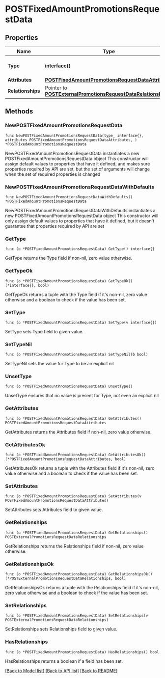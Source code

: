 # POSTFixedAmountPromotionsRequestData

## Properties

Name | Type | Description | Notes
------------ | ------------- | ------------- | -------------
**Type** | **interface{}** | The resource&#39;s type | 
**Attributes** | [**POSTFixedAmountPromotionsRequestDataAttributes**](POSTFixedAmountPromotionsRequestDataAttributes.md) |  | 
**Relationships** | Pointer to [**POSTExternalPromotionsRequestDataRelationships**](POSTExternalPromotionsRequestDataRelationships.md) |  | [optional] 

## Methods

### NewPOSTFixedAmountPromotionsRequestData

`func NewPOSTFixedAmountPromotionsRequestData(type_ interface{}, attributes POSTFixedAmountPromotionsRequestDataAttributes, ) *POSTFixedAmountPromotionsRequestData`

NewPOSTFixedAmountPromotionsRequestData instantiates a new POSTFixedAmountPromotionsRequestData object
This constructor will assign default values to properties that have it defined,
and makes sure properties required by API are set, but the set of arguments
will change when the set of required properties is changed

### NewPOSTFixedAmountPromotionsRequestDataWithDefaults

`func NewPOSTFixedAmountPromotionsRequestDataWithDefaults() *POSTFixedAmountPromotionsRequestData`

NewPOSTFixedAmountPromotionsRequestDataWithDefaults instantiates a new POSTFixedAmountPromotionsRequestData object
This constructor will only assign default values to properties that have it defined,
but it doesn't guarantee that properties required by API are set

### GetType

`func (o *POSTFixedAmountPromotionsRequestData) GetType() interface{}`

GetType returns the Type field if non-nil, zero value otherwise.

### GetTypeOk

`func (o *POSTFixedAmountPromotionsRequestData) GetTypeOk() (*interface{}, bool)`

GetTypeOk returns a tuple with the Type field if it's non-nil, zero value otherwise
and a boolean to check if the value has been set.

### SetType

`func (o *POSTFixedAmountPromotionsRequestData) SetType(v interface{})`

SetType sets Type field to given value.


### SetTypeNil

`func (o *POSTFixedAmountPromotionsRequestData) SetTypeNil(b bool)`

 SetTypeNil sets the value for Type to be an explicit nil

### UnsetType
`func (o *POSTFixedAmountPromotionsRequestData) UnsetType()`

UnsetType ensures that no value is present for Type, not even an explicit nil
### GetAttributes

`func (o *POSTFixedAmountPromotionsRequestData) GetAttributes() POSTFixedAmountPromotionsRequestDataAttributes`

GetAttributes returns the Attributes field if non-nil, zero value otherwise.

### GetAttributesOk

`func (o *POSTFixedAmountPromotionsRequestData) GetAttributesOk() (*POSTFixedAmountPromotionsRequestDataAttributes, bool)`

GetAttributesOk returns a tuple with the Attributes field if it's non-nil, zero value otherwise
and a boolean to check if the value has been set.

### SetAttributes

`func (o *POSTFixedAmountPromotionsRequestData) SetAttributes(v POSTFixedAmountPromotionsRequestDataAttributes)`

SetAttributes sets Attributes field to given value.


### GetRelationships

`func (o *POSTFixedAmountPromotionsRequestData) GetRelationships() POSTExternalPromotionsRequestDataRelationships`

GetRelationships returns the Relationships field if non-nil, zero value otherwise.

### GetRelationshipsOk

`func (o *POSTFixedAmountPromotionsRequestData) GetRelationshipsOk() (*POSTExternalPromotionsRequestDataRelationships, bool)`

GetRelationshipsOk returns a tuple with the Relationships field if it's non-nil, zero value otherwise
and a boolean to check if the value has been set.

### SetRelationships

`func (o *POSTFixedAmountPromotionsRequestData) SetRelationships(v POSTExternalPromotionsRequestDataRelationships)`

SetRelationships sets Relationships field to given value.

### HasRelationships

`func (o *POSTFixedAmountPromotionsRequestData) HasRelationships() bool`

HasRelationships returns a boolean if a field has been set.


[[Back to Model list]](../README.md#documentation-for-models) [[Back to API list]](../README.md#documentation-for-api-endpoints) [[Back to README]](../README.md)


